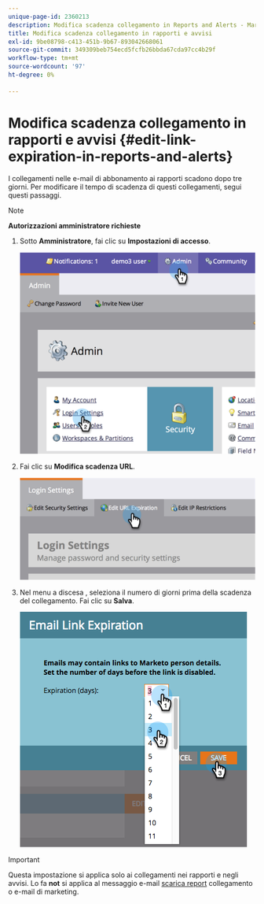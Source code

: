 ```yaml
---
unique-page-id: 2360213
description: Modifica scadenza collegamento in Reports and Alerts - Marketo Docs - Documentazione del prodotto
title: Modifica scadenza collegamento in rapporti e avvisi
exl-id: 9be08798-c413-451b-9b67-893042668061
source-git-commit: 349309beb754ecd5fcfb26bbda67cda97cc4b29f
workflow-type: tm+mt
source-wordcount: '97'
ht-degree: 0%

---
```


# Modifica scadenza collegamento in rapporti e avvisi {#edit-link-expiration-in-reports-and-alerts}

I collegamenti nelle e-mail di abbonamento ai rapporti scadono dopo tre giorni. Per modificare il tempo di scadenza di questi collegamenti, segui questi passaggi.

>[!NOTE]
>
>**Autorizzazioni amministratore richieste**

1. Sotto **Amministratore**, fai clic su **Impostazioni di accesso**.

   ![](assets/image2014-9-24-11-3a33-3a31.png)

1. Fai clic su **Modifica scadenza URL**.

   ![](assets/image2014-9-24-11-3a33-3a43.png)

1. Nel menu a discesa , seleziona il numero di giorni prima della scadenza del collegamento. Fai clic su **Salva**.

   ![](assets/emaillinkexpiration.png)

>[!IMPORTANT]
>
>Questa impostazione si applica solo ai collegamenti nei rapporti e negli avvisi. Lo fa **not** si applica al messaggio e-mail [scarica report](/help/marketo/product-docs/reporting/basic-reporting/report-subscriptions/subscribe-to-a-smart-list.md#email-message) collegamento o e-mail di marketing.
